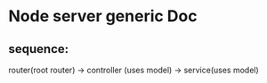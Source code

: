 # Node server generic Doc

## sequence:

router(root router) -> controller (uses model) -> service(uses model)


